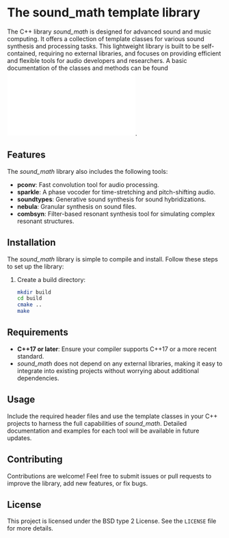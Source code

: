 # The sound_math template library

The C++ library *sound_math* is designed for advanced sound and music computing. It offers a collection of template classes for various sound synthesis and processing tasks. This lightweight library is built to be self-contained, requiring no external libraries, and focuses on providing efficient and flexible tools for audio developers and researchers.
A basic documentation of the classes and methods can be found ![here](docs/html/index.html).
## Features

The *sound_math* library also includes the following tools:

- **pconv**: Fast convolution tool for audio processing.
- **sparkle**: A phase vocoder for time-stretching and pitch-shifting audio.
- **soundtypes**: Generative sound synthesis for sound hybridizations.
- **nebula**: Granular synthesis on sound files.
- **combsyn**: Filter-based resonant synthesis tool for simulating complex resonant structures.

## Installation

The *sound_math* library is simple to compile and install. Follow these steps to set up the library:

1. Create a build directory:
   ```bash
   mkdir build
   cd build
   cmake ..
   make


## Requirements

- **C++17 or later**: Ensure your compiler supports C++17 or a more recent standard.
- *sound_math* does not depend on any external libraries, making it easy to integrate into existing projects without worrying about additional dependencies.

## Usage

Include the required header files and use the template classes in your C++ projects to harness the full capabilities of *sound_math*. Detailed documentation and examples for each tool will be available in future updates.

## Contributing

Contributions are welcome! Feel free to submit issues or pull requests to improve the library, add new features, or fix bugs.

## License

This project is licensed under the BSD type 2 License. See the `LICENSE` file for more details.


